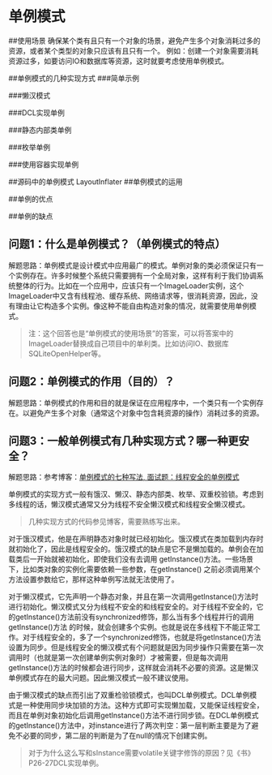 # 单例模式

##使用场景
确保某个类有且只有一个对象的场景，避免产生多个对象消耗过多的资源，或者某个类型的对象只应该有且只有一个。
例如：创建一个对象需要消耗资源过多，如要访问IO和数据库等资源，这时就要考虑使用单例模式。

##单例模式的几种实现方式
###简单示例

###懒汉模式

###DCL实现单例

###静态内部类单例

###枚举单例

###使用容器实现单例

##源码中的单例模式
LayoutInflater
##单例模式的运用

##单例的优点

##单例的缺点


## 问题1：什么是单例模式？（单例模式的特点）

解题思路：单例模式是设计模式中应用最广的模式。单例对象的类必须保证只有一个实例存在。许多时候整个系统只需要拥有一个全局对象，这样有利于我们协调系统整体的行为。比如在一个应用中，应该只有一个ImageLoader实例，这个ImageLoader中又含有线程池、缓存系统、网络请求等，很消耗资源，因此，没有理由让它构造多个实例。像这种不能自由构造对象的情况，就需要使用单例模式。

>注：这个回答也是“单例模式的使用场景”的答案，可以将答案中的ImageLoader替换成自己项目中的单利类。比如访问IO、数据库SQLiteOpenHelper等。

## 问题2：单例模式的作用（目的）？

解题思路：单例模式的作用和目的就是保证在应用程序中，一个类只有一个实例存在。以避免产生多个对象（通常这个对象中包含耗资源的操作）消耗过多的资源。

## 问题3：一般单例模式有几种实现方式？哪一种更安全？

解题思路：参考博客：[单例模式的七种写法, 面试题：线程安全的单例模式](http://blog.csdn.net/liangxw1/article/details/51353654)

单例模式的实现方式一般有饿汉、懒汉、静态内部类、枚举、双重校验锁。考虑到多线程的话，懒汉模式通常又分为线程不安全懒汉模式和线程安全懒汉模式。

>几种实现方式的代码参见博客，需要熟练写出来。

对于饿汉模式，他是在声明静态对象时就已经初始化。饿汉模式在类加载到内存时就初始化了，因此是线程安全的。饿汉模式的缺点是它不是懒加载的。单例会在加载类后一开始就被初始化，即使我们没有去调用 getInstance()方法。一些场景下，比如类对象的实例化需要依赖一些参数，在getInstance() 之前必须调用某个方法设置参数给它，那样这种单例写法就无法使用了。

对于懒汉模式，它先声明一个静态对象，并且在第一次调用getInstance()方法时进行初始化。懒汉模式又分为线程不安全的和线程安全的。对于线程不安全的，它的getInstance()方法前没有synchronized修饰，那么当有多个线程并行的调用 getInstance()方法 的时候，就会创建多个实例。也就是说在多线程下不能正常工作。对于线程安全的，多了一个synchronized修饰，也就是将getInstance()方法设置为同步。但是线程安全的懒汉模式有个问题就是因为同步操作只需要在第一次调用时（也就是第一次创建单例实例对象时）才被需要，但是每次调用getInstance()方法的时候都会进行同步，这样就会消耗不必要的资源。这是懒汉单例模式存在的最大问题。因此懒汉模式一般不建议使用。

由于懒汉模式的缺点而引出了双重检验锁模式，也叫DCL单例模式。DCL单例模式是一种使用同步块加锁的方法。这种方式即可实现懒加载，又能保证线程安全，而且在单例对象初始化后调用getInstance()方法不进行同步锁。在DCL单例模式的getInstance()方法中，对instance进行了两次判空：第一层判断主要是为了避免不必要的同步，第二层的判断是为了在null的情况下创建实例。

>对于为什么这么写和sInstance需要volatile关键字修饰的原因？见《书》P26-27DCL实现单例。























